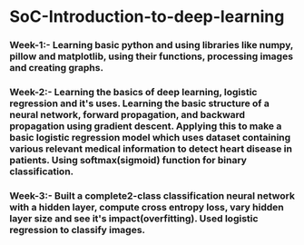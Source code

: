 # SoC-Introduction-to-deep-learning
### Week-1:- Learning basic python and using libraries like numpy, pillow and matplotlib, using their functions, processing images and creating graphs. 
### Week-2:- Learning the basics of deep learning, logistic regression and it's uses. Learning the basic structure of a neural network, forward propagation, and backward propagation using gradient descent. Applying this to make a basic logistic regression model which uses dataset containing various relevant medical information to detect heart disease in patients. Using softmax(sigmoid) function for binary classification. 
### Week-3:- Built a complete2-class classification neural network with a hidden layer, compute cross entropy loss, vary hidden layer size and see it's impact(overfitting). Used logistic regression to classify images.
